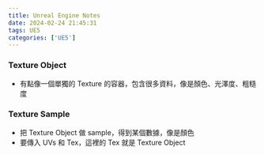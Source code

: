 ```yaml
---
title: Unreal Engine Notes
date: 2024-02-24 21:45:31
tags: UE5
categories: ['UE5']
---
```


### Texture Object 
- 有點像一個單獨的 Texture 的容器，包含很多資料，像是顏色、光澤度、粗糙度
  
### Texture Sample 
- 把 Texture Object 做 sample，得到某個數據，像是顏色
- 要傳入 UVs 和 Tex，這裡的 Tex 就是 Texture Object
